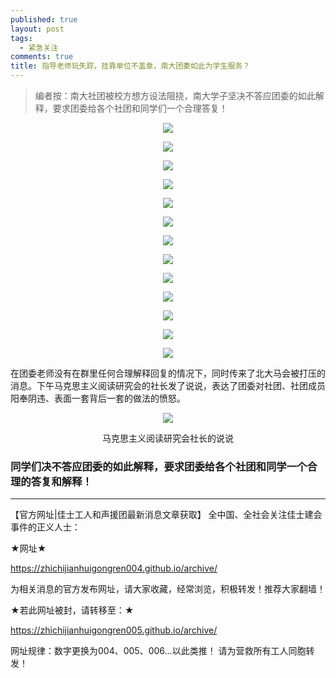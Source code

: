 ```yaml
---
published: true
layout: post
tags:
  - 紧急关注
comments: true
title: 指导老师玩失踪，挂靠单位不盖章，南大团委如此为学生服务？
---
```


<blockquote>
编者按：南大社团被校方想方设法阻挠，南大学子坚决不答应团委的如此解释，要求团委给各个社团和同学们一个合理答复！
</blockquote>

<p align="center"> <img src="https://files.catbox.moe/qac68e.jpg"> </p>

<p align="center"> <img src="https://files.catbox.moe/p4zu63.jpg"> </p>

<p align="center"> <img src="https://files.catbox.moe/85mqfo.jpg"> </p>

<p align="center"> <img src="https://files.catbox.moe/disfz9.jpg"> </p>

<p align="center"> <img src="https://files.catbox.moe/e5t724.jpg"> </p>

<p align="center"> <img src="https://files.catbox.moe/w5oxef.jpg"> </p>

<p align="center"> <img src="https://files.catbox.moe/4ukq5i.jpg"> </p>

<p align="center"> <img src="https://files.catbox.moe/06w9nk.jpg"> </p>

<p align="center"> <img src="https://files.catbox.moe/9mk26g.jpg"> </p>

<p align="center"> <img src="https://files.catbox.moe/u43luu.jpg"> </p>

<p align="center"> <img src="https://files.catbox.moe/2u0b4y.jpg"> </p>

<p align="center"> <img src="https://files.catbox.moe/mqhcdc.jpg"> </p>

<p align="center"> <img src="https://files.catbox.moe/gdf9xl.jpg"> </p>

在团委老师没有在群里任何合理解释回复的情况下，同时传来了北大马会被打压的消息。下午马克思主义阅读研究会的社长发了说说，表达了团委对社团、社团成员阳奉阴违、表面一套背后一套的做法的愤怒。

<p align="center"> <img src="https://files.catbox.moe/md53qm.jpg"> </p>

<p align="center"> 马克思主义阅读研究会社长的说说 </p>

### 同学们决不答应团委的如此解释，要求团委给各个社团和同学一个合理的答复和解释！


---

【官方网址|佳士工人和声援团最新消息文章获取】 全中国、全社会关注佳士建会事件的正义人士：

★网址★

https://zhichijianhuigongren004.github.io/archive/

为相关消息的官方发布网址，请大家收藏，经常浏览，积极转发！推荐大家翻墙！

★若此网址被封，请转移至：★

https://zhichijianhuigongren005.github.io/archive/

网址规律：数字更换为004、005、006...以此类推！ 请为营救所有工人同胞转发！
